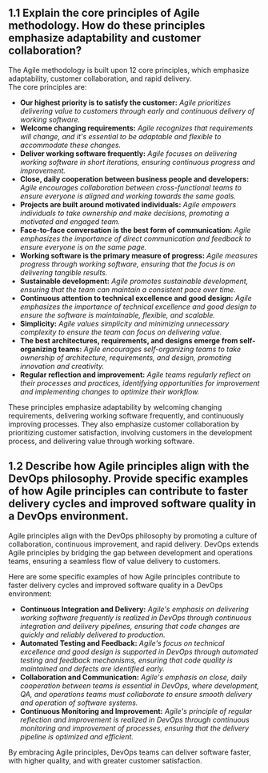 ## 1.1 Explain the core principles of Agile methodology. How do these principles emphasize adaptability and customer collaboration? 

The Agile methodology is built upon 12 core principles, which emphasize adaptability, customer collaboration, and rapid delivery.    
The core principles are:    

- **Our highest priority is to satisfy the customer:**  *Agile prioritizes delivering value to customers through early and continuous delivery of working software.*       
- **Welcome changing requirements:** *Agile recognizes that requirements will change, and it's essential to be adaptable and flexible to accommodate these changes.*   
- **Deliver working software frequently:** *Agile focuses on delivering working software in short iterations, ensuring continuous progress and improvement.*
- **Close, daily cooperation between business people and developers:** *Agile encourages collaboration between cross-functional teams to ensure everyone is aligned and working towards the same goals.*
- **Projects are built around motivated individuals:** *Agile empowers individuals to take ownership and make decisions, promoting a motivated and engaged team.*
- **Face-to-face conversation is the best form of communication:** *Agile emphasizes the importance of direct communication and feedback to ensure everyone is on the same page.*
- **Working software is the primary measure of progress:** *Agile measures progress through working software, ensuring that the focus is on delivering tangible results.*
- **Sustainable development:** *Agile promotes sustainable development, ensuring that the team can maintain a consistent pace over time.*
- **Continuous attention to technical excellence and good design:** *Agile emphasizes the importance of technical excellence and good design to ensure the software is maintainable, flexible, and scalable.*
- **Simplicity:** *Agile values simplicity and minimizing unnecessary complexity to ensure the team can focus on delivering value.*
- **The best architectures, requirements, and designs emerge from self-organizing teams:** *Agile encourages self-organizing teams to take ownership of architecture, requirements, and design, promoting innovation and creativity.*
- **Regular reflection and improvement:** *Agile teams regularly reflect on their processes and practices, identifying opportunities for improvement and implementing changes to optimize their workflow.*
 
These principles emphasize adaptability by welcoming changing requirements, delivering working software frequently, and continuously improving processes. They also emphasize customer collaboration by prioritizing customer satisfaction, involving customers in the development process, and delivering value through working software.

## 1.2 Describe how Agile principles align with the DevOps philosophy. Provide specific examples of how Agile principles can contribute to faster delivery cycles and improved software quality in a DevOps environment. 

Agile principles align with the DevOps philosophy by promoting a culture of collaboration, continuous improvement, and rapid delivery. DevOps extends Agile principles by bridging the gap between development and operations teams, ensuring a seamless flow of value delivery to customers.    

Here are some specific examples of how Agile principles contribute to faster delivery cycles and improved software quality in a DevOps environment:

- **Continuous Integration and Delivery:** *Agile's emphasis on delivering working software frequently is realized in DevOps through continuous integration and delivery pipelines, ensuring that code changes are quickly and reliably delivered to production.*
- **Automated Testing and Feedback:** *Agile's focus on technical excellence and good design is supported in DevOps through automated testing and feedback mechanisms, ensuring that code quality is maintained and defects are identified early.*
- **Collaboration and Communication:** *Agile's emphasis on close, daily cooperation between teams is essential in DevOps, where development, QA, and operations teams must collaborate to ensure smooth delivery and operation of software systems.*
- **Continuous Monitoring and Improvement:** *Agile's principle of regular reflection and improvement is realized in DevOps through continuous monitoring and improvement of processes, ensuring that the delivery pipeline is optimized and efficient.*

By embracing Agile principles, DevOps teams can deliver software faster, with higher quality, and with greater customer satisfaction.
